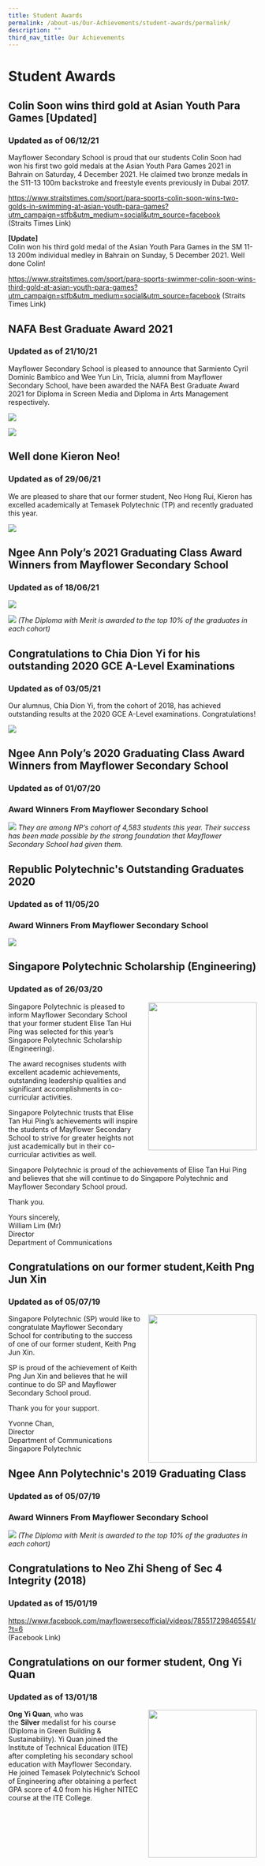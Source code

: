```yaml
---
title: Student Awards
permalink: /about-us/Our-Achievements/student-awards/permalink/
description: ""
third_nav_title: Our Achievements
---
```

Student Awards
==============

Colin Soon wins third gold at Asian Youth Para Games \[Updated\]
----------------------------------------------------------------
### **Updated as of 06/12/21**

Mayflower Secondary School is proud that our students Colin Soon had won his first two gold medals at the Asian Youth Para Games 2021 in Bahrain on Saturday, 4 December 2021. He claimed two bronze medals in the S11-13 100m backstroke and freestyle events previously in Dubai 2017.

https://www.straitstimes.com/sport/para-sports-colin-soon-wins-two-golds-in-swimming-at-asian-youth-para-games?utm_campaign=stfb&utm_medium=social&utm_source=facebook   
(Straits Times Link)

**\[Update\]**    
Colin won his third gold medal of the Asian Youth Para Games in the SM 11-13 200m individual medley in Bahrain on Sunday, 5 December 2021. Well done Colin!

https://www.straitstimes.com/sport/para-sports-swimmer-colin-soon-wins-third-gold-at-asian-youth-para-games?utm_campaign=stfb&utm_medium=social&utm_source=facebook
(Straits Times Link)

NAFA Best Graduate Award 2021
-----------------------------

### **Updated as of 21/10/21**

Mayflower Secondary School is pleased to announce that Sarmiento Cyril Dominic Bambico and Wee Yun Lin, Tricia, alumni from Mayflower Secondary School, have been awarded the NAFA Best Graduate Award 2021 for Diploma in Screen Media and Diploma in Arts Management respectively.

![](/images/nafa1.jpg)

![](/images/nafa2.jpg)

Well done Kieron Neo!
---------------------

### **Updated as of 29/06/21**

We are pleased to share that our former student, Neo Hong Rui, Kieron has excelled academically at Temasek Polytechnic (TP) and recently graduated this year.

![](/images/tp.jpg)

Ngee Ann Poly’s 2021 Graduating Class Award Winners from Mayflower Secondary School
-----------------------------------------------------------------------------------

### **Updated as of 18/06/21**

![](/images/np.jpg)

![](/images/np1.png)
_(The Diploma with Merit is awarded to the top 10% of the graduates in each cohort)_

Congratulations to Chia Dion Yi for his outstanding 2020 GCE A-Level Examinations
---------------------------------------------------------------------------------

### **Updated as of 03/05/21**

Our alumnus, Chia Dion Yi, from the cohort of 2018, has achieved outstanding results at the 2020 GCE A-Level examinations. Congratulations!

![](/images/dion.png)

Ngee Ann Poly’s 2020 Graduating Class Award Winners from Mayflower Secondary School
-----------------------------------------------------------------------------------

### **Updated as of 01/07/20**

### Award Winners From Mayflower Secondary School
![](/images/award1.png)
_They are among NP’s cohort of 4,583 students this year. Their success has been made possible by the strong foundation that Mayflower Secondary School had given them._

Republic Polytechnic's Outstanding Graduates 2020
-------------------------------------------------

### **Updated as of 11/05/20**

### Award Winners From Mayflower Secondary School

![](/images/award2.png)

Singapore Polytechnic Scholarship (Engineering)
-----------------------------------------------

### **Updated as of 26/03/20**

<img src="/images/sp.jpg" style="width:220px;height:300px;margin-left:15px;" align = "right">Singapore Polytechnic is pleased to inform Mayflower Secondary School that your former student Elise Tan Hui Ping was selected for this year’s Singapore Polytechnic Scholarship (Engineering).

The award recognises students with excellent academic achievements, outstanding leadership qualities and significant accomplishments in co-curricular activities.

Singapore Polytechnic trusts that Elise Tan Hui Ping’s achievements will inspire the students of Mayflower Secondary School to strive for greater heights not just academically but in their co-curricular activities as well.

Singapore Polytechnic is proud of the achievements of Elise Tan Hui Ping and believes that she will continue to do Singapore Polytechnic and Mayflower Secondary School proud.

Thank you.

Yours sincerely,  
William Lim (Mr)  
Director  
Department of Communications

Congratulations on our former student,Keith Png Jun Xin
-------------------------------------------------------

### **Updated as of 05/07/19**

<img src="/images/sp1.jpg" style="width:220px;height:300px;margin-left:15px;" align = "right"> Singapore Polytechnic (SP) would like to congratulate Mayflower Secondary School for contributing to the success of one of our former student, Keith Png Jun Xin.

SP is proud of the achievement of Keith Png Jun Xin and believes that he will continue to do SP and Mayflower Secondary School proud.

Thank you for your support.

  
Yvonne Chan,  
Director  
Department of Communications  
Singapore Polytechnic

Ngee Ann Polytechnic's 2019 Graduating Class
--------------------------------------------

### **Updated as of 05/07/19**

  

### Award Winners From Mayflower Secondary School

![](/images/np2.png)
_(The Diploma with Merit is awarded to the top 10% of the graduates in each cohort)_

Congratulations to Neo Zhi Sheng of Sec 4 Integrity (2018)
----------------------------------------------------------

### **Updated as of 15/01/19**

https://www.facebook.com/mayflowersecofficial/videos/785517298465541/?t=6  
(Facebook Link)

Congratulations on our former student, Ong Yi Quan
--------------------------------------------------

### **Updated as of 13/01/18**

<img src="/images/tp1.jpg" style="width:220px;height:300px;margin-left:15px;" align = "right">**Ong Yi Quan**, who was the **Silver** medalist for his course (Diploma in Green Building & Sustainability). Yi Quan joined the Institute of Technical Education (ITE) after completing his secondary school education with Mayflower Secondary. He joined Temasek Polytechnic’s School of Engineering after obtaining a perfect GPA score of 4.0 from his Higher NITEC course at the ITE College.